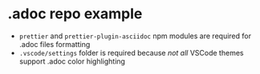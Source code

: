 # .adoc repo example

- `prettier` and `prettier-plugin-asciidoc` npm modules are required for .adoc files formatting
- `.vscode/settings` folder is required because _not all_ VSCode themes support .adoc color highlighting
